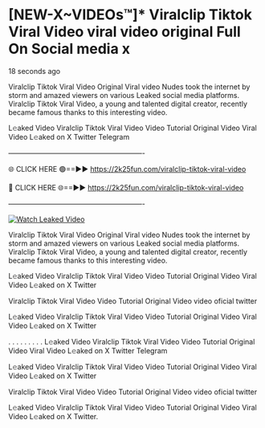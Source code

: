 # [NEW-X~VIDEOs™]* Viralclip Tiktok Viral Video viral video original Full On Social media x

18 seconds ago

Viralclip Tiktok Viral Video Original Viral video Nudes took the internet by storm and amazed viewers on various Leaked social media platforms. Viralclip Tiktok Viral Video, a young and talented digital creator, recently became famous thanks to this interesting video.

L𝚎aked Video Viralclip Tiktok Viral Video Video Tutorial Original Video Viral Video L𝚎aked on X Twitter Telegram

———————————————————-

🌐 CLICK HERE 🟢==►► https://2k25fun.com/viralclip-tiktok-viral-video

🔴 CLICK HERE 🌐==►► https://2k25fun.com/viralclip-tiktok-viral-video

———————————————————-

[![Watch Leaked Video](https://miro.medium.com/v2/resize:fit:828/format:webp/1*cilzJN44JGOrTw9NJCrNHA.gif "Watch Leaked Video")](https://2k25fun.com/viralclip-tiktok-viral-video)

Viralclip Tiktok Viral Video Original Viral video Nudes took the internet by storm and amazed viewers on various Leaked social media platforms. Viralclip Tiktok Viral Video, a young and talented digital creator, recently became famous thanks to this interesting video.

L𝚎aked Video Viralclip Tiktok Viral Video Video Tutorial Original Video Viral Video L𝚎aked on X Twitter

Viralclip Tiktok Viral Video Video Tutorial Original Video video oficial twitter

L𝚎aked Video Viralclip Tiktok Viral Video Video Tutorial Original Video Viral Video L𝚎aked on X Twitter

. . . . . . . . . L𝚎aked Video Viralclip Tiktok Viral Video Video Tutorial Original Video Viral Video L𝚎aked on X Twitter Telegram

L𝚎aked Video Viralclip Tiktok Viral Video Video Tutorial Original Video Viral Video L𝚎aked on X Twitter

Viralclip Tiktok Viral Video Video Tutorial Original Video video oficial twitter

L𝚎aked Video Viralclip Tiktok Viral Video Video Tutorial Original Video Viral Video L𝚎aked on X Twitter.